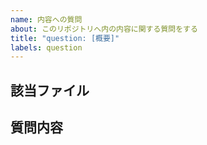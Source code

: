 ```yaml
---
name: 内容への質問
about: このリポジトリへ内の内容に関する質問をする
title: "question: [概要]"
labels: question
---
```


## 該当ファイル
<!-- 
既存のファイルへの質問の場合，ファイルのURLを書いてください
ファイルではない場合はこの節を消してください
例) addon-jp-community/CONTRIBUTING.md
 -->

## 質問内容

